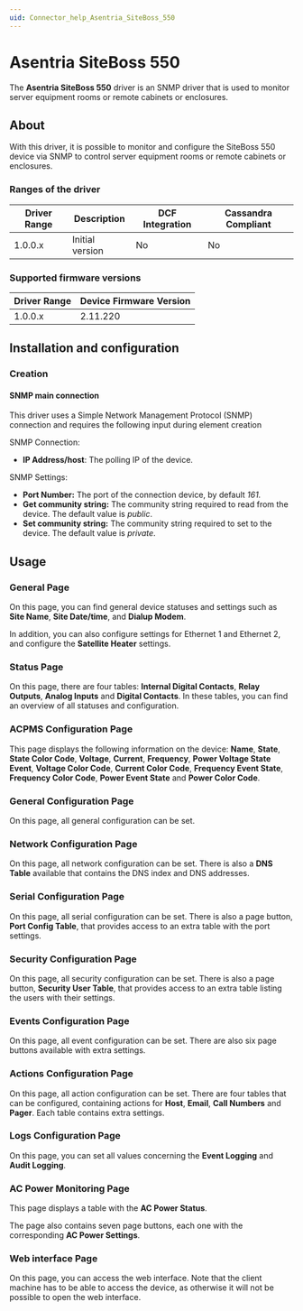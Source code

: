 ```yaml
---
uid: Connector_help_Asentria_SiteBoss_550
---
```


# Asentria SiteBoss 550

The **Asentria SiteBoss 550** driver is an SNMP driver that is used to monitor server equipment rooms or remote cabinets or enclosures.

## About

With this driver, it is possible to monitor and configure the SiteBoss 550 device via SNMP to control server equipment rooms or remote cabinets or enclosures.

### Ranges of the driver

| **Driver Range** | **Description** | **DCF Integration** | **Cassandra Compliant** |
|------------------|-----------------|---------------------|-------------------------|
| 1.0.0.x          | Initial version | No                  | No                      |

### Supported firmware versions

| **Driver Range** | **Device Firmware Version** |
|------------------|-----------------------------|
| 1.0.0.x          | 2.11.220                    |

## Installation and configuration

### Creation

#### SNMP main connection

This driver uses a Simple Network Management Protocol (SNMP) connection and requires the following input during element creation

SNMP Connection:

- **IP Address/host**: The polling IP of the device.

SNMP Settings:

- **Port Number:** The port of the connection device, by default *161.*
- **Get community string:** The community string required to read from the device. The default value is *public*.
- **Set community string:** The community string required to set to the device. The default value is *private*.

## Usage

### General Page

On this page, you can find general device statuses and settings such as **Site Name**, **Site Date/time**, and **Dialup Modem**.

In addition, you can also configure settings for Ethernet 1 and Ethernet 2, and configure the **Satellite Heater** settings.

### Status Page

On this page, there are four tables: **Internal Digital Contacts**, **Relay Outputs**, **Analog Inputs** and **Digital Contacts**. In these tables, you can find an overview of all statuses and configuration.

### ACPMS Configuration Page

This page displays the following information on the device: **Name**, **State**, **State Color Code**, **Voltage**, **Current**, **Frequency**, **Power Voltage State Event**, **Voltage Color Code**, **Current Color Code**, **Frequency Event State**, **Frequency Color Code**, **Power Event State** and **Power Color Code**.

### General Configuration Page

On this page, all general configuration can be set.

### Network Configuration Page

On this page, all network configuration can be set. There is also a **DNS Table** available that contains the DNS index and DNS addresses.

### Serial Configuration Page

On this page, all serial configuration can be set. There is also a page button, **Port Config Table**, that provides access to an extra table with the port settings.

### Security Configuration Page

On this page, all security configuration can be set. There is also a page button, **Security User Table**, that provides access to an extra table listing the users with their settings.

### Events Configuration Page

On this page, all event configuration can be set. There are also six page buttons available with extra settings.

### Actions Configuration Page

On this page, all action configuration can be set. There are four tables that can be configured, containing actions for **Host**, **Email**, **Call Numbers** and **Pager**. Each table contains extra settings.

### Logs Configuration Page

On this page, you can set all values concerning the **Event Logging** and **Audit Logging**.

### AC Power Monitoring Page

This page displays a table with the **AC Power Status**.

The page also contains seven page buttons, each one with the corresponding **AC Power Settings**.

### Web interface Page

On this page, you can access the web interface. Note that the client machine has to be able to access the device, as otherwise it will not be possible to open the web interface.
